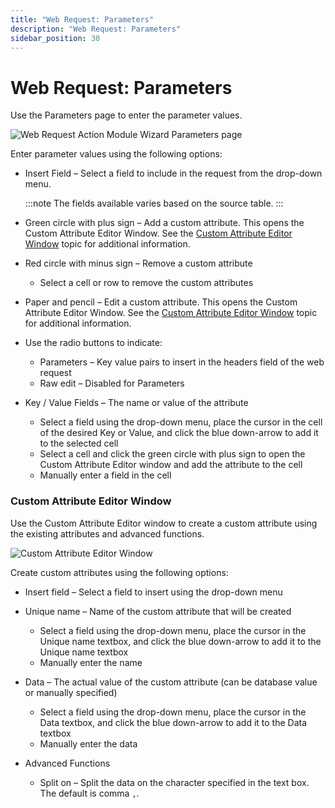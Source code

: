 ```yaml
---
title: "Web Request: Parameters"
description: "Web Request: Parameters"
sidebar_position: 30
---
```


# Web Request: Parameters

Use the Parameters page to enter the parameter values.

![Web Request Action Module Wizard Parameters page](/img/product_docs/accessanalyzer/11.6/admin/action/webrequest/parameters.webp)

Enter parameter values using the following options:

- Insert Field – Select a field to include in the request from the drop-down menu.

    :::note
    The fields available varies based on the source table.
    :::


- Green circle with plus sign – Add a custom attribute. This opens the Custom Attribute Editor
  Window. See the [Custom Attribute Editor Window](#custom-attribute-editor-window) topic for
  additional information.
- Red circle with minus sign – Remove a custom attribute

    - Select a cell or row to remove the custom attributes

- Paper and pencil – Edit a custom attribute. This opens the Custom Attribute Editor Window. See the
  [Custom Attribute Editor Window](#custom-attribute-editor-window) topic for additional
  information.
- Use the radio buttons to indicate:

    - Parameters – Key value pairs to insert in the headers field of the web request
    - Raw edit – Disabled for Parameters

- Key / Value Fields – The name or value of the attribute

    - Select a field using the drop-down menu, place the cursor in the cell of the desired Key or
      Value, and click the blue down-arrow to add it to the selected cell
    - Select a cell and click the green circle with plus sign to open the Custom Attribute Editor
      window and add the attribute to the cell
    - Manually enter a field in the cell

### Custom Attribute Editor Window

Use the Custom Attribute Editor window to create a custom attribute using the existing attributes
and advanced functions.

![Custom Attribute Editor Window](/img/product_docs/accessanalyzer/11.6/admin/action/webrequest/customattributeeditor.webp)

Create custom attributes using the following options:

- Insert field – Select a field to insert using the drop-down menu
- Unique name – Name of the custom attribute that will be created

    - Select a field using the drop-down menu, place the cursor in the Unique name textbox, and
      click the blue down-arrow to add it to the Unique name textbox
    - Manually enter the name

- Data – The actual value of the custom attribute (can be database value or manually specified)

    - Select a field using the drop-down menu, place the cursor in the Data textbox, and click the
      blue down-arrow to add it to the Data textbox
    - Manually enter the data

- Advanced Functions

    - Split on – Split the data on the character specified in the text box. The default is comma
      `,`.
